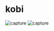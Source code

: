 kobi
====


![capture](https://cloud.githubusercontent.com/assets/9333993/5265801/d6ece4ae-7a4d-11e4-97f9-5fd5196be990.JPG)
![capture](https://flow.att.io/FDsanity/calamp-iot-solutions/blob/master/endpoints.PNG)


